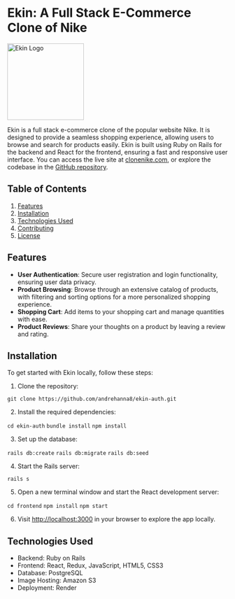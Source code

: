 # Ekin: A Full Stack E-Commerce Clone of Nike

<a href="https://www.clonenike.com/">
  <img src="https://www.icegif.com/wp-content/uploads/nike-icegif-1.gif" alt="Ekin Logo" style="width: 175px;" />
</a>


Ekin is a full stack e-commerce clone of the popular website Nike. It is designed to provide a seamless shopping experience, allowing users to browse and search for  products easily. Ekin is built using Ruby on Rails for the backend and React for the frontend, ensuring a fast and responsive user interface. You can access the live site at [clonenike.com](https://www.clonenike.com/), or explore the codebase in the [GitHub repository](https://github.com/andrehanna8/ekin-auth).

## Table of Contents

1. [Features](#features)
2. [Installation](#installation)
3. [Technologies Used](#technologies-used)
4. [Contributing](#contributing)
5. [License](#license)

## Features

- **User Authentication**: Secure user registration and login functionality, ensuring user data privacy.
- **Product Browsing**: Browse through an extensive catalog of products, with filtering and sorting options for a more personalized shopping experience.
- **Shopping Cart**: Add items to your shopping cart and manage quantities with ease.
- **Product Reviews**: Share your thoughts on a product by leaving a review and rating.

## Installation

To get started with Ekin locally, follow these steps:

1. Clone the repository:

```git clone https://github.com/andrehanna8/ekin-auth.git```


2. Install the required dependencies:

```cd ekin-auth```
```bundle install```
```npm install``` 

3. Set up the database:

```rails db:create```
```rails db:migrate```
```rails db:seed```

4. Start the Rails server:

```rails s```

5. Open a new terminal window and start the React development server:

 ```cd frontend```
```npm install```
```npm start```


6. Visit [http://localhost:3000](http://localhost:3000) in your browser to explore the app locally.

## Technologies Used

- Backend: Ruby on Rails
- Frontend: React, Redux, JavaScript, HTML5, CSS3
- Database: PostgreSQL
- Image Hosting: Amazon S3
- Deployment: Render
